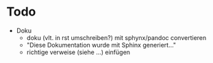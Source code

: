 # Todo

 - Doku
   - doku (vlt. in rst umschreiben?) mit sphynx/pandoc convertieren
   - "Diese Dokumentation wurde mit Sphinx generiert..."
   - richtige verweise (siehe ...) einfügen

